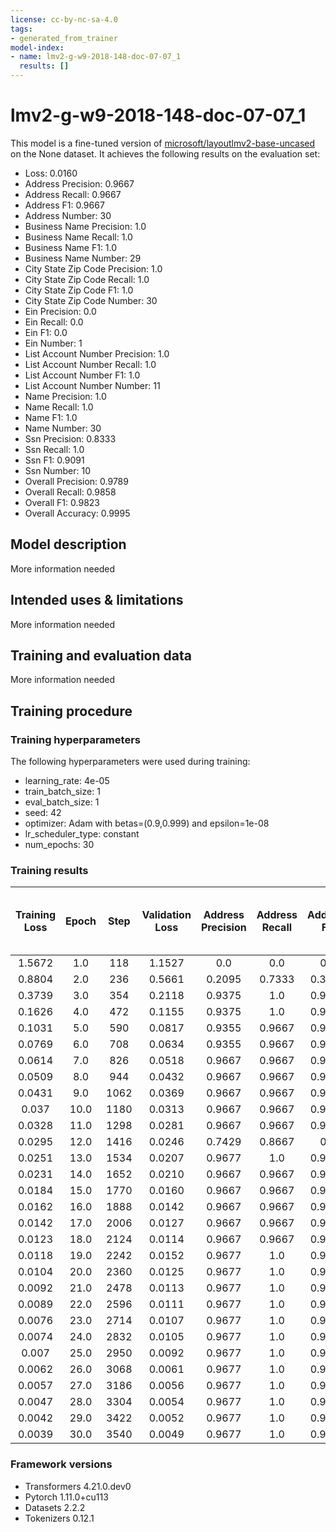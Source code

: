 ```yaml
---
license: cc-by-nc-sa-4.0
tags:
- generated_from_trainer
model-index:
- name: lmv2-g-w9-2018-148-doc-07-07_1
  results: []
---
```


<!-- This model card has been generated automatically according to the information the Trainer had access to. You
should probably proofread and complete it, then remove this comment. -->

# lmv2-g-w9-2018-148-doc-07-07_1

This model is a fine-tuned version of [microsoft/layoutlmv2-base-uncased](https://huggingface.co/microsoft/layoutlmv2-base-uncased) on the None dataset.
It achieves the following results on the evaluation set:
- Loss: 0.0160
- Address Precision: 0.9667
- Address Recall: 0.9667
- Address F1: 0.9667
- Address Number: 30
- Business Name Precision: 1.0
- Business Name Recall: 1.0
- Business Name F1: 1.0
- Business Name Number: 29
- City State Zip Code Precision: 1.0
- City State Zip Code Recall: 1.0
- City State Zip Code F1: 1.0
- City State Zip Code Number: 30
- Ein Precision: 0.0
- Ein Recall: 0.0
- Ein F1: 0.0
- Ein Number: 1
- List Account Number Precision: 1.0
- List Account Number Recall: 1.0
- List Account Number F1: 1.0
- List Account Number Number: 11
- Name Precision: 1.0
- Name Recall: 1.0
- Name F1: 1.0
- Name Number: 30
- Ssn Precision: 0.8333
- Ssn Recall: 1.0
- Ssn F1: 0.9091
- Ssn Number: 10
- Overall Precision: 0.9789
- Overall Recall: 0.9858
- Overall F1: 0.9823
- Overall Accuracy: 0.9995

## Model description

More information needed

## Intended uses & limitations

More information needed

## Training and evaluation data

More information needed

## Training procedure

### Training hyperparameters

The following hyperparameters were used during training:
- learning_rate: 4e-05
- train_batch_size: 1
- eval_batch_size: 1
- seed: 42
- optimizer: Adam with betas=(0.9,0.999) and epsilon=1e-08
- lr_scheduler_type: constant
- num_epochs: 30

### Training results

| Training Loss | Epoch | Step | Validation Loss | Address Precision | Address Recall | Address F1 | Address Number | Business Name Precision | Business Name Recall | Business Name F1 | Business Name Number | City State Zip Code Precision | City State Zip Code Recall | City State Zip Code F1 | City State Zip Code Number | Ein Precision | Ein Recall | Ein F1 | Ein Number | List Account Number Precision | List Account Number Recall | List Account Number F1 | List Account Number Number | Name Precision | Name Recall | Name F1 | Name Number | Ssn Precision | Ssn Recall | Ssn F1 | Ssn Number | Overall Precision | Overall Recall | Overall F1 | Overall Accuracy |
|:-------------:|:-----:|:----:|:---------------:|:-----------------:|:--------------:|:----------:|:--------------:|:-----------------------:|:--------------------:|:----------------:|:--------------------:|:-----------------------------:|:--------------------------:|:----------------------:|:--------------------------:|:-------------:|:----------:|:------:|:----------:|:-----------------------------:|:--------------------------:|:----------------------:|:--------------------------:|:--------------:|:-----------:|:-------:|:-----------:|:-------------:|:----------:|:------:|:----------:|:-----------------:|:--------------:|:----------:|:----------------:|
| 1.5672        | 1.0   | 118  | 1.1527          | 0.0               | 0.0            | 0.0        | 30             | 0.0                     | 0.0                  | 0.0              | 29                   | 0.0                           | 0.0                        | 0.0                    | 30                         | 0.0           | 0.0        | 0.0    | 1          | 0.0                           | 0.0                        | 0.0                    | 11                         | 0.0            | 0.0         | 0.0     | 30          | 0.0           | 0.0        | 0.0    | 10         | 0.0               | 0.0            | 0.0        | 0.9642           |
| 0.8804        | 2.0   | 236  | 0.5661          | 0.2095            | 0.7333         | 0.3259     | 30             | 0.0                     | 0.0                  | 0.0              | 29                   | 0.0                           | 0.0                        | 0.0                    | 30                         | 0.0           | 0.0        | 0.0    | 1          | 0.0                           | 0.0                        | 0.0                    | 11                         | 0.0            | 0.0         | 0.0     | 30          | 0.0           | 0.0        | 0.0    | 10         | 0.2095            | 0.1560         | 0.1789     | 0.9704           |
| 0.3739        | 3.0   | 354  | 0.2118          | 0.9375            | 1.0            | 0.9677     | 30             | 0.7143                  | 0.1724               | 0.2778           | 29                   | 0.9375                        | 1.0                        | 0.9677                 | 30                         | 0.0           | 0.0        | 0.0    | 1          | 0.8182                        | 0.8182                     | 0.8182                 | 11                         | 0.5            | 1.0         | 0.6667  | 30          | 0.75          | 0.9        | 0.8182 | 10         | 0.7338            | 0.8014         | 0.7661     | 0.9932           |
| 0.1626        | 4.0   | 472  | 0.1155          | 0.9375            | 1.0            | 0.9677     | 30             | 0.8710                  | 0.9310               | 0.9              | 29                   | 1.0                           | 1.0                        | 1.0                    | 30                         | 0.0           | 0.0        | 0.0    | 1          | 0.6923                        | 0.8182                     | 0.7500                 | 11                         | 1.0            | 1.0         | 1.0     | 30          | 0.7           | 0.7        | 0.7    | 10         | 0.9110            | 0.9433         | 0.9268     | 0.9976           |
| 0.1031        | 5.0   | 590  | 0.0817          | 0.9355            | 0.9667         | 0.9508     | 30             | 0.8125                  | 0.8966               | 0.8525           | 29                   | 1.0                           | 1.0                        | 1.0                    | 30                         | 0.0           | 0.0        | 0.0    | 1          | 0.6923                        | 0.8182                     | 0.7500                 | 11                         | 1.0            | 1.0         | 1.0     | 30          | 0.8182        | 0.9        | 0.8571 | 10         | 0.9048            | 0.9433         | 0.9236     | 0.9981           |
| 0.0769        | 6.0   | 708  | 0.0634          | 0.9355            | 0.9667         | 0.9508     | 30             | 0.9333                  | 0.9655               | 0.9492           | 29                   | 1.0                           | 1.0                        | 1.0                    | 30                         | 0.0           | 0.0        | 0.0    | 1          | 0.6923                        | 0.8182                     | 0.7500                 | 11                         | 1.0            | 1.0         | 1.0     | 30          | 0.8182        | 0.9        | 0.8571 | 10         | 0.9310            | 0.9574         | 0.9441     | 0.9984           |
| 0.0614        | 7.0   | 826  | 0.0518          | 0.9667            | 0.9667         | 0.9667     | 30             | 1.0                     | 1.0                  | 1.0              | 29                   | 1.0                           | 1.0                        | 1.0                    | 30                         | 0.0           | 0.0        | 0.0    | 1          | 0.6923                        | 0.8182                     | 0.7500                 | 11                         | 1.0            | 1.0         | 1.0     | 30          | 0.8182        | 0.9        | 0.8571 | 10         | 0.9510            | 0.9645         | 0.9577     | 0.9991           |
| 0.0509        | 8.0   | 944  | 0.0432          | 0.9667            | 0.9667         | 0.9667     | 30             | 1.0                     | 1.0                  | 1.0              | 29                   | 1.0                           | 1.0                        | 1.0                    | 30                         | 0.0           | 0.0        | 0.0    | 1          | 0.8333                        | 0.9091                     | 0.8696                 | 11                         | 1.0            | 1.0         | 1.0     | 30          | 0.8182        | 0.9        | 0.8571 | 10         | 0.9648            | 0.9716         | 0.9682     | 0.9994           |
| 0.0431        | 9.0   | 1062 | 0.0369          | 0.9667            | 0.9667         | 0.9667     | 30             | 1.0                     | 1.0                  | 1.0              | 29                   | 1.0                           | 1.0                        | 1.0                    | 30                         | 0.0           | 0.0        | 0.0    | 1          | 1.0                           | 1.0                        | 1.0                    | 11                         | 1.0            | 1.0         | 1.0     | 30          | 0.8182        | 0.9        | 0.8571 | 10         | 0.9787            | 0.9787         | 0.9787     | 0.9994           |
| 0.037         | 10.0  | 1180 | 0.0313          | 0.9667            | 0.9667         | 0.9667     | 30             | 1.0                     | 1.0                  | 1.0              | 29                   | 1.0                           | 1.0                        | 1.0                    | 30                         | 0.0           | 0.0        | 0.0    | 1          | 1.0                           | 1.0                        | 1.0                    | 11                         | 1.0            | 1.0         | 1.0     | 30          | 0.8182        | 0.9        | 0.8571 | 10         | 0.9787            | 0.9787         | 0.9787     | 0.9994           |
| 0.0328        | 11.0  | 1298 | 0.0281          | 0.9667            | 0.9667         | 0.9667     | 30             | 1.0                     | 1.0                  | 1.0              | 29                   | 1.0                           | 1.0                        | 1.0                    | 30                         | 0.0           | 0.0        | 0.0    | 1          | 1.0                           | 1.0                        | 1.0                    | 11                         | 1.0            | 1.0         | 1.0     | 30          | 0.7143        | 1.0        | 0.8333 | 10         | 0.9653            | 0.9858         | 0.9754     | 0.9994           |
| 0.0295        | 12.0  | 1416 | 0.0246          | 0.7429            | 0.8667         | 0.8        | 30             | 1.0                     | 1.0                  | 1.0              | 29                   | 1.0                           | 1.0                        | 1.0                    | 30                         | 0.0           | 0.0        | 0.0    | 1          | 1.0                           | 1.0                        | 1.0                    | 11                         | 1.0            | 1.0         | 1.0     | 30          | 0.6667        | 0.8        | 0.7273 | 10         | 0.9116            | 0.9504         | 0.9306     | 0.9991           |
| 0.0251        | 13.0  | 1534 | 0.0207          | 0.9677            | 1.0            | 0.9836     | 30             | 0.9333                  | 0.9655               | 0.9492           | 29                   | 1.0                           | 1.0                        | 1.0                    | 30                         | 0.0           | 0.0        | 0.0    | 1          | 1.0                           | 1.0                        | 1.0                    | 11                         | 1.0            | 1.0         | 1.0     | 30          | 0.8333        | 1.0        | 0.9091 | 10         | 0.9653            | 0.9858         | 0.9754     | 0.9994           |
| 0.0231        | 14.0  | 1652 | 0.0210          | 0.9667            | 0.9667         | 0.9667     | 30             | 1.0                     | 0.9655               | 0.9825           | 29                   | 1.0                           | 1.0                        | 1.0                    | 30                         | 0.0           | 0.0        | 0.0    | 1          | 1.0                           | 1.0                        | 1.0                    | 11                         | 1.0            | 1.0         | 1.0     | 30          | 0.8333        | 1.0        | 0.9091 | 10         | 0.9787            | 0.9787         | 0.9787     | 0.9991           |
| 0.0184        | 15.0  | 1770 | 0.0160          | 0.9667            | 0.9667         | 0.9667     | 30             | 1.0                     | 1.0                  | 1.0              | 29                   | 1.0                           | 1.0                        | 1.0                    | 30                         | 0.0           | 0.0        | 0.0    | 1          | 1.0                           | 1.0                        | 1.0                    | 11                         | 1.0            | 1.0         | 1.0     | 30          | 0.8333        | 1.0        | 0.9091 | 10         | 0.9789            | 0.9858         | 0.9823     | 0.9995           |
| 0.0162        | 16.0  | 1888 | 0.0142          | 0.9667            | 0.9667         | 0.9667     | 30             | 1.0                     | 1.0                  | 1.0              | 29                   | 1.0                           | 1.0                        | 1.0                    | 30                         | 0.0           | 0.0        | 0.0    | 1          | 1.0                           | 1.0                        | 1.0                    | 11                         | 1.0            | 1.0         | 1.0     | 30          | 0.8333        | 1.0        | 0.9091 | 10         | 0.9789            | 0.9858         | 0.9823     | 0.9995           |
| 0.0142        | 17.0  | 2006 | 0.0127          | 0.9667            | 0.9667         | 0.9667     | 30             | 1.0                     | 1.0                  | 1.0              | 29                   | 1.0                           | 1.0                        | 1.0                    | 30                         | 0.0           | 0.0        | 0.0    | 1          | 1.0                           | 1.0                        | 1.0                    | 11                         | 1.0            | 1.0         | 1.0     | 30          | 0.8333        | 1.0        | 0.9091 | 10         | 0.9789            | 0.9858         | 0.9823     | 0.9995           |
| 0.0123        | 18.0  | 2124 | 0.0114          | 0.9667            | 0.9667         | 0.9667     | 30             | 1.0                     | 1.0                  | 1.0              | 29                   | 1.0                           | 1.0                        | 1.0                    | 30                         | 0.0           | 0.0        | 0.0    | 1          | 1.0                           | 1.0                        | 1.0                    | 11                         | 1.0            | 1.0         | 1.0     | 30          | 0.8333        | 1.0        | 0.9091 | 10         | 0.9789            | 0.9858         | 0.9823     | 0.9995           |
| 0.0118        | 19.0  | 2242 | 0.0152          | 0.9677            | 1.0            | 0.9836     | 30             | 0.6765                  | 0.7931               | 0.7302           | 29                   | 1.0                           | 1.0                        | 1.0                    | 30                         | 0.0           | 0.0        | 0.0    | 1          | 0.8333                        | 0.9091                     | 0.8696                 | 11                         | 1.0            | 1.0         | 1.0     | 30          | 0.8182        | 0.9        | 0.8571 | 10         | 0.8859            | 0.9362         | 0.9103     | 0.9986           |
| 0.0104        | 20.0  | 2360 | 0.0125          | 0.9677            | 1.0            | 0.9836     | 30             | 1.0                     | 0.9655               | 0.9825           | 29                   | 1.0                           | 1.0                        | 1.0                    | 30                         | 0.0           | 0.0        | 0.0    | 1          | 1.0                           | 1.0                        | 1.0                    | 11                         | 1.0            | 1.0         | 1.0     | 30          | 0.9091        | 1.0        | 0.9524 | 10         | 0.9789            | 0.9858         | 0.9823     | 0.9992           |
| 0.0092        | 21.0  | 2478 | 0.0113          | 0.9677            | 1.0            | 0.9836     | 30             | 1.0                     | 0.9655               | 0.9825           | 29                   | 1.0                           | 1.0                        | 1.0                    | 30                         | 0.0           | 0.0        | 0.0    | 1          | 1.0                           | 1.0                        | 1.0                    | 11                         | 1.0            | 1.0         | 1.0     | 30          | 0.8333        | 1.0        | 0.9091 | 10         | 0.9653            | 0.9858         | 0.9754     | 0.9993           |
| 0.0089        | 22.0  | 2596 | 0.0111          | 0.9677            | 1.0            | 0.9836     | 30             | 1.0                     | 0.9655               | 0.9825           | 29                   | 1.0                           | 1.0                        | 1.0                    | 30                         | 0.0           | 0.0        | 0.0    | 1          | 1.0                           | 1.0                        | 1.0                    | 11                         | 1.0            | 1.0         | 1.0     | 30          | 0.8333        | 1.0        | 0.9091 | 10         | 0.9789            | 0.9858         | 0.9823     | 0.9992           |
| 0.0076        | 23.0  | 2714 | 0.0107          | 0.9677            | 1.0            | 0.9836     | 30             | 0.9310                  | 0.9310               | 0.9310           | 29                   | 1.0                           | 1.0                        | 1.0                    | 30                         | 0.0           | 0.0        | 0.0    | 1          | 1.0                           | 1.0                        | 1.0                    | 11                         | 1.0            | 1.0         | 1.0     | 30          | 0.8333        | 1.0        | 0.9091 | 10         | 0.9650            | 0.9787         | 0.9718     | 0.9991           |
| 0.0074        | 24.0  | 2832 | 0.0105          | 0.9677            | 1.0            | 0.9836     | 30             | 0.9310                  | 0.9310               | 0.9310           | 29                   | 1.0                           | 1.0                        | 1.0                    | 30                         | 0.0           | 0.0        | 0.0    | 1          | 1.0                           | 1.0                        | 1.0                    | 11                         | 1.0            | 1.0         | 1.0     | 30          | 0.8182        | 0.9        | 0.8571 | 10         | 0.9514            | 0.9716         | 0.9614     | 0.9990           |
| 0.007         | 25.0  | 2950 | 0.0092          | 0.9677            | 1.0            | 0.9836     | 30             | 1.0                     | 0.9655               | 0.9825           | 29                   | 1.0                           | 1.0                        | 1.0                    | 30                         | 0.0           | 0.0        | 0.0    | 1          | 1.0                           | 1.0                        | 1.0                    | 11                         | 1.0            | 1.0         | 1.0     | 30          | 0.7692        | 1.0        | 0.8696 | 10         | 0.9720            | 0.9858         | 0.9789     | 0.9991           |
| 0.0062        | 26.0  | 3068 | 0.0061          | 0.9677            | 1.0            | 0.9836     | 30             | 1.0                     | 1.0                  | 1.0              | 29                   | 1.0                           | 1.0                        | 1.0                    | 30                         | 0.0           | 0.0        | 0.0    | 1          | 1.0                           | 1.0                        | 1.0                    | 11                         | 1.0            | 1.0         | 1.0     | 30          | 0.7143        | 1.0        | 0.8333 | 10         | 0.9655            | 0.9929         | 0.9790     | 0.9994           |
| 0.0057        | 27.0  | 3186 | 0.0056          | 0.9677            | 1.0            | 0.9836     | 30             | 1.0                     | 1.0                  | 1.0              | 29                   | 1.0                           | 1.0                        | 1.0                    | 30                         | 0.0           | 0.0        | 0.0    | 1          | 1.0                           | 1.0                        | 1.0                    | 11                         | 1.0            | 1.0         | 1.0     | 30          | 0.8182        | 0.9        | 0.8571 | 10         | 0.9720            | 0.9858         | 0.9789     | 0.9995           |
| 0.0047        | 28.0  | 3304 | 0.0054          | 0.9677            | 1.0            | 0.9836     | 30             | 1.0                     | 1.0                  | 1.0              | 29                   | 1.0                           | 1.0                        | 1.0                    | 30                         | 0.0           | 0.0        | 0.0    | 1          | 1.0                           | 1.0                        | 1.0                    | 11                         | 1.0            | 1.0         | 1.0     | 30          | 0.7143        | 1.0        | 0.8333 | 10         | 0.9655            | 0.9929         | 0.9790     | 0.9994           |
| 0.0042        | 29.0  | 3422 | 0.0052          | 0.9677            | 1.0            | 0.9836     | 30             | 1.0                     | 1.0                  | 1.0              | 29                   | 1.0                           | 1.0                        | 1.0                    | 30                         | 0.0           | 0.0        | 0.0    | 1          | 1.0                           | 1.0                        | 1.0                    | 11                         | 1.0            | 1.0         | 1.0     | 30          | 0.7143        | 1.0        | 0.8333 | 10         | 0.9655            | 0.9929         | 0.9790     | 0.9994           |
| 0.0039        | 30.0  | 3540 | 0.0049          | 0.9677            | 1.0            | 0.9836     | 30             | 1.0                     | 1.0                  | 1.0              | 29                   | 1.0                           | 1.0                        | 1.0                    | 30                         | 0.0           | 0.0        | 0.0    | 1          | 1.0                           | 1.0                        | 1.0                    | 11                         | 1.0            | 1.0         | 1.0     | 30          | 0.7143        | 1.0        | 0.8333 | 10         | 0.9655            | 0.9929         | 0.9790     | 0.9994           |


### Framework versions

- Transformers 4.21.0.dev0
- Pytorch 1.11.0+cu113
- Datasets 2.2.2
- Tokenizers 0.12.1
